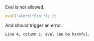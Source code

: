 Eval is not allowed.

```js
eval('alert("Foo!");');
```

And should trigger an error.

```output
Line 4, column 1: eval can be harmful.
```
